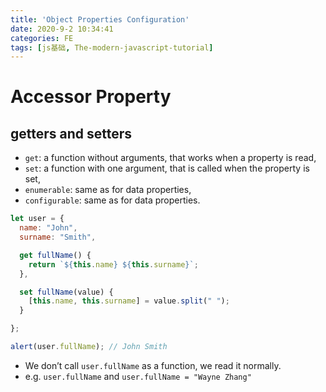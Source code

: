 ```yaml
---
title: 'Object Properties Configuration'
date: 2020-9-2 10:34:41
categories: FE
tags: [js基础, The-modern-javascript-tutorial]
---
```


# Accessor Property 
## getters and setters
- `get`:  a function without arguments, that works when a property is read,
- `set`: a function with one argument, that is called when the property is set,
- `enumerable`: same as for data properties,
- `configurable`: same as for data properties.

<!--more-->

```javascript
let user = {
  name: "John",
  surname: "Smith",

  get fullName() {
    return `${this.name} ${this.surname}`;
  },

  set fullName(value) {
    [this.name, this.surname] = value.split(" ");
  }

};

alert(user.fullName); // John Smith
```

- We don’t call `user.fullName` as a function, we read it normally.
- e.g. `user.fullName` and `user.fullName = "Wayne Zhang"`

